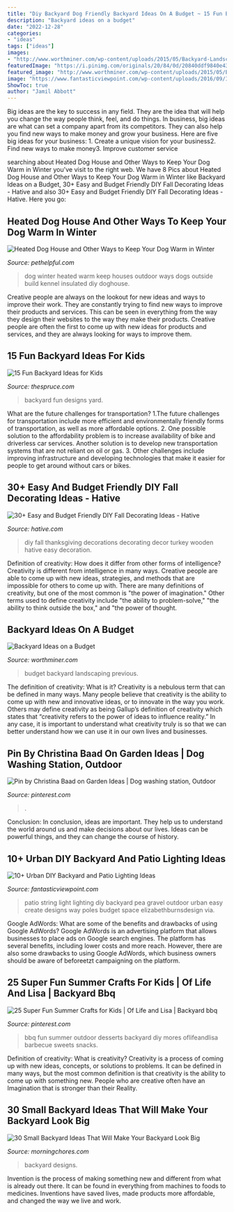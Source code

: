 ```yaml
---
title: "Diy Backyard Dog Friendly Backyard Ideas On A Budget ~ 15 Fun Backyard Ideas For Kids"
description: "Backyard ideas on a budget"
date: "2022-12-28"
categories:
- "ideas"
tags: ["ideas"]
images:
- "http://www.worthminer.com/wp-content/uploads/2015/05/Backyard-Landscaping-Ideas-on-a-Budget-11.jpg"
featuredImage: "https://i.pinimg.com/originals/20/84/0d/20840ddf9840e432e524db2f0af45707.jpg"
featured_image: "http://www.worthminer.com/wp-content/uploads/2015/05/Backyard-Landscaping-Ideas-on-a-Budget-11.jpg"
image: "https://www.fantasticviewpoint.com/wp-content/uploads/2016/09/IMG_8952-1024x683-634x423.jpg"
ShowToc: true
author: "Jamil Abbott"
---
```



Big ideas are the key to success in any field. They are the idea that will help you change the way people think, feel, and do things. In business, big ideas are what can set a company apart from its competitors. They can also help you find new ways to make money and grow your business. Here are five big ideas for your business: 1. Create a unique vision for your business2. Find new ways to make money3. Improve customer service
	

		
searching about Heated Dog House and Other Ways to Keep Your Dog Warm in Winter you've visit to the right web. We have 8 Pics about Heated Dog House and Other Ways to Keep Your Dog Warm in Winter like Backyard Ideas on a Budget, 30+ Easy and Budget Friendly DIY Fall Decorating Ideas - Hative and also 30+ Easy and Budget Friendly DIY Fall Decorating Ideas - Hative. Here you go:
		
    
## Heated Dog House And Other Ways To Keep Your Dog Warm In Winter

<img loading=lazy src="https://usercontent1.hubstatic.com/2458514_f260.jpg" onerror="this.onerror=null;this.src='https://tse4.mm.bing.net/th?id=OIP.6MFBcoZYJxbxocfYuYZ_FQAAAA&amp;pid=15.1';" alt="Heated Dog House and Other Ways to Keep Your Dog Warm in Winter">

_Source: pethelpful.com_

>dog winter heated warm keep houses outdoor ways dogs outside build kennel insulated diy doghouse. 

	

Creative people are always on the lookout for new ideas and ways to improve their work. They are constantly trying to find new ways to improve their products and services. This can be seen in everything from the way they design their websites to the way they make their products. Creative people are often the first to come up with new ideas for products and services, and they are always looking for ways to improve them.

    
## 15 Fun Backyard Ideas For Kids

<img loading=lazy src="https://www.thespruce.com/thmb/TYmhWhBsvSBVTzln-mSM24tQq-M=/1800x1126/filters:fill(auto,1)/JudePM_Rudger_Hendricks-91992-5b96f2ec46e0fb005076ae7e.jpg" onerror="this.onerror=null;this.src='https://tse3.mm.bing.net/th?id=OIP.g3YmVgRXgOyKxZdz1kgOrwHaEo&amp;pid=15.1';" alt="15 Fun Backyard Ideas for Kids">

_Source: thespruce.com_

>backyard fun designs yard. 

	

What are the future challenges for transportation?
1.The future challenges for transportation include more efficient and environmentally friendly forms of transportation, as well as more affordable options. 
2. One possible solution to the affordability problem is to increase availability of bike and driverless car services. Another solution is to develop new transportation systems that are not reliant on oil or gas. 
3. Other challenges include improving infrastructure and developing technologies that make it easier for people to get around without cars or bikes.

    
## 30+ Easy And Budget Friendly DIY Fall Decorating Ideas - Hative

<img loading=lazy src="http://hative.com/wp-content/uploads/2017/09/fall-decorations-diy/8-fall-decoration-diy-ideas-tutorials.jpg" onerror="this.onerror=null;this.src='https://tse1.mm.bing.net/th?id=OIP.VN5eqXa0MViN1HDbKLrjoQHaTe&amp;pid=15.1';" alt="30+ Easy and Budget Friendly DIY Fall Decorating Ideas - Hative">

_Source: hative.com_

>diy fall thanksgiving decorations decorating decor turkey wooden hative easy decoration. 

	

Definition of creativity: How does it differ from other forms of intelligence?
Creativity is different from intelligence in many ways. Creative people are able to come up with new ideas, strategies, and methods that are impossible for others to come up with. 
There are many definitions of creativity, but one of the most common is "the power of imagination." Other terms used to define creativity include "the ability to problem-solve," "the ability to think outside the box," and "the power of thought.

    
## Backyard Ideas On A Budget

<img loading=lazy src="http://www.worthminer.com/wp-content/uploads/2015/05/Backyard-Landscaping-Ideas-on-a-Budget-11.jpg" onerror="this.onerror=null;this.src='https://tse2.mm.bing.net/th?id=OIP.DIw80v7vF3tr2Hk9JAWs0QHaLH&amp;pid=15.1';" alt="Backyard Ideas on a Budget">

_Source: worthminer.com_

>budget backyard landscaping previous. 

	

The definition of creativity: What is it?
Creativity is a nebulous term that can be defined in many ways. Many people believe that creativity is the ability to come up with new and innovative ideas, or to innovate in the way you work. Others may define creativity as being Gallup’s definition of creativity which states that “creativity refers to the power of ideas to influence reality.” In any case, it is important to understand what creativity truly is so that we can better understand how we can use it in our own lives and businesses.

    
## Pin By Christina Baad On Garden Ideas | Dog Washing Station, Outdoor

<img loading=lazy src="https://i.pinimg.com/originals/20/84/0d/20840ddf9840e432e524db2f0af45707.jpg" onerror="this.onerror=null;this.src='https://tse1.mm.bing.net/th?id=OIP.jW_cZXz7_IgU36OtGnQ9XQHaNK&amp;pid=15.1';" alt="Pin by Christina Baad on Garden Ideas | Dog washing station, Outdoor">

_Source: pinterest.com_

>. 

	

Conclusion:
In conclusion, ideas are important. They help us to understand the world around us and make decisions about our lives. Ideas can be powerful things, and they can change the course of history.

    
## 10+ Urban DIY Backyard And Patio Lighting Ideas

<img loading=lazy src="https://www.fantasticviewpoint.com/wp-content/uploads/2016/09/IMG_8952-1024x683-634x423.jpg" onerror="this.onerror=null;this.src='https://tse2.mm.bing.net/th?id=OIP.yHRuRPG-s5-lCeMMRLGIkAHaE8&amp;pid=15.1';" alt="10+ Urban DIY Backyard and Patio Lighting Ideas">

_Source: fantasticviewpoint.com_

>patio string light lighting diy backyard pea gravel outdoor urban easy create designs way poles budget space elizabethburnsdesign via. 

	

Google AdWords: What are some of the benefits and drawbacks of using Google AdWords?
Google AdWords is an advertising platform that allows businesses to place ads on Google search engines. The platform has several benefits, including lower costs and more reach. However, there are also some drawbacks to using Google AdWords, which business owners should be aware of beforeetzt campaigning on the platform.

    
## 25 Super Fun Summer Crafts For Kids | Of Life And Lisa | Backyard Bbq

<img loading=lazy src="https://i.pinimg.com/originals/45/96/b5/4596b573f4c1a31d3a16aba1bcb0c308.jpg" onerror="this.onerror=null;this.src='https://tse1.mm.bing.net/th?id=OIP.3aCcNMuJrHjG4hqdkio0xAHaLG&amp;pid=15.1';" alt="25 Super Fun Summer Crafts for Kids | Of Life and Lisa | Backyard bbq">

_Source: pinterest.com_

>bbq fun summer outdoor desserts backyard diy mores oflifeandlisa barbecue sweets snacks. 

	

Definition of creativity: What is creativity?
Creativity is a process of coming up with new ideas, concepts, or solutions to problems. It can be defined in many ways, but the most common definition is that creativity is the ability to come up with something new. People who are creative often have an Imagination that is stronger than their Reality.

    
## 30 Small Backyard Ideas That Will Make Your Backyard Look Big

<img loading=lazy src="https://i1.wp.com/morningchores.com/wp-content/uploads/2016/11/11.Fixture-Backyard-1.jpg?resize=500%2C750" onerror="this.onerror=null;this.src='https://tse1.mm.bing.net/th?id=OIP.rsATHNPgl6TcXuUR6NtfFAHaLH&amp;pid=15.1';" alt="30 Small Backyard Ideas That Will Make Your Backyard Look Big">

_Source: morningchores.com_

>backyard designs. 

	

Invention is the process of making something new and different from what is already out there. It can be found in everything from machines to foods to medicines. Inventions have saved lives, made products more affordable, and changed the way we live and work.

